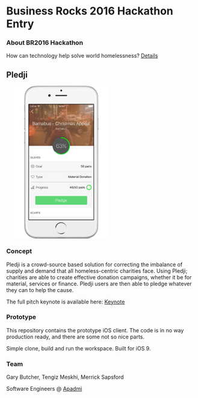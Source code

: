 # Business Rocks 2016 Hackathon Entry

### About BR2016 Hackathon
How can technology help solve world homelessness? [Details](http://www.business-rocks.com/hackathon.html)

## Pledji
<div style="width:100%;">
<img src="resources/Pledji.png" align="center" height="50%" width="50%" style="margin-left:20px;">
</div> 

### Concept
Pledji is a crowd-source based solution for correcting the imbalance of supply and demand that all homeless-centric charities face. Using Pledji; charities are able to create effective donation campaigns, whether it be for material, services or finance. Pledji users are then able to pledge whatever they can to help the cause.

The full pitch keynote is available here: [Keynote](https://github.com/MerrickSapsford/BR2016-Hack/blob/develop/Keynote.key)

### Prototype
This repository contains the prototype iOS client. The code is in no way production ready, and there are some not so nice parts.

Simple clone, build and run the workspace. Built for iOS 9.

### Team
Gary Butcher, Tengiz Meskhi, Merrick Sapsford

Software Engineers @ [Apadmi](http://www.apadmi.com)


